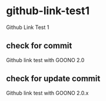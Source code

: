 # github-link-test1
Github Link Test 1

## check for commit
Github link test with GOONO 2.0

## check for update commit
Github link test with GOONO 2.0.x
